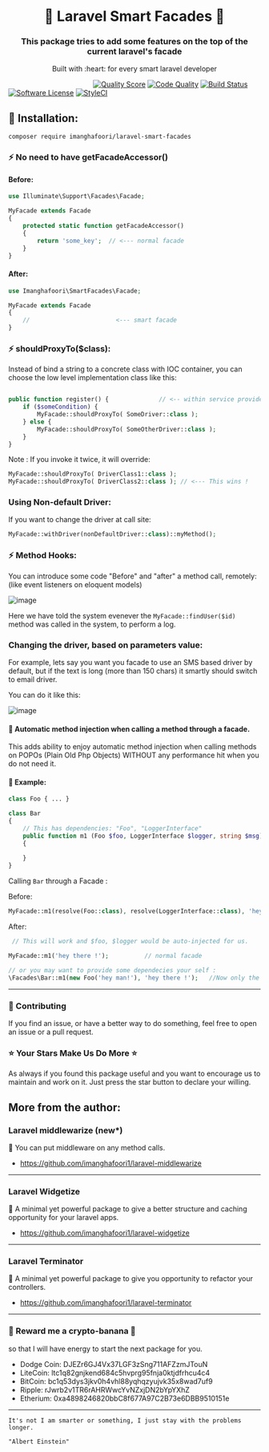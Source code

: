 <h1 align="center">
🍄 Laravel Smart Facades 🍄
</h1>
<h3 align="center">
This package tries to add some features on the top of the current laravel's facade
</h3>

<p align="center">
Built with :heart: for every smart laravel developer

</br>

&nbsp;&nbsp;&nbsp;&nbsp;&nbsp;&nbsp;&nbsp;
&nbsp;&nbsp;&nbsp;&nbsp;&nbsp;&nbsp;&nbsp;
&nbsp;&nbsp;&nbsp;&nbsp;&nbsp;&nbsp;&nbsp;
&nbsp;&nbsp;&nbsp;&nbsp;&nbsp;&nbsp;&nbsp;
&nbsp;&nbsp;&nbsp;&nbsp;&nbsp;&nbsp;&nbsp;
&nbsp;&nbsp;
<a href="https://scrutinizer-ci.com/g/imanghafoori1/laravel-smart-facades"><img src="https://img.shields.io/scrutinizer/g/imanghafoori1/laravel-smart-facades.svg?style=flat-square" alt="Quality Score"></img></a>
[![Code Quality](https://scrutinizer-ci.com/g/imanghafoori1/laravel-smart-facades/badges/quality-score.png?b=master)](https://scrutinizer-ci.com/g/imanghafoori1/laravel-smart-facades/?branch=master)
[![Build Status](https://travis-ci.org/imanghafoori1/laravel-smart-facades.svg?branch=master)](https://travis-ci.org/imanghafoori1/laravel-smart-facades)
[![Software License](https://img.shields.io/badge/license-MIT-blue.svg?style=round-square)](LICENSE.md)
[![StyleCI](https://github.styleci.io/repos/166631643/shield?branch=master)](https://github.styleci.io/repos/166631643)
</p>





## :flashlight: Installation:

```
composer require imanghafoori/laravel-smart-facades
```


### ⚡️ No need to have getFacadeAccessor()


#### Before:
```php
use Illuminate\Support\Facades\Facade;

MyFacade extends Facade
{
    protected static function getFacadeAccessor()
    {
        return 'some_key';  // <--- normal facade
    }
}
```

#### After:
```php
use Imanghafoori\SmartFacades\Facade;

MyFacade extends Facade
{
    //                        <--- smart facade
}
```


### ⚡️ shouldProxyTo($class):

Instead of bind a string to a concrete class with IOC container, you can choose the low level implementation class like this:
```php

public function register() {              // <-- within service provider
    if ($someCondition) {
        MyFacade::shouldProxyTo( SomeDriver::class );
    } else {
        MyFacade::shouldProxyTo( SomeOtherDriver::class );
    }
}
```

Note : If you invoke it twice, it will override:
```php
MyFacade::shouldProxyTo( DriverClass1::class );
MyFacade::shouldProxyTo( DriverClass2::class ); // <--- This wins !
```

### Using Non-default Driver:

If you want to change the driver at call site:
```php
MyFacade::withDriver(nonDefaultDriver::class)::myMethod();
```

### ⚡️ Method Hooks:

You can introduce some code "Before" and "after" a method call, remotely: (like event listeners on eloquent models) 

![image](https://user-images.githubusercontent.com/6961695/71646327-f100db00-2cfb-11ea-9277-1271395efca0.png)

Here we have told the system evenever the `MyFacade::findUser($id)` method was called in the system, to perform a log.

### Changing the driver, based on parameters value:

For example, lets say you want you facade to use an SMS based driver by default, but if the text is long (more than 150 chars) it smartly should switch to email driver.

You can do it like this:

![image](https://user-images.githubusercontent.com/6961695/77253047-98dfd200-6c75-11ea-8ab8-b9bf4146dd9f.png)

#### :wrench: Automatic method injection when calling a method through a facade.

This adds ability to enjoy automatic method injection when calling methods on POPOs (Plain Old Php Objects) WITHOUT any performance hit when you do not need it.


#### 🐙 Example:
```php
class Foo { ... }

class Bar
{
    // This has dependencies: "Foo", "LoggerInterface"
    public function m1 (Foo $foo, LoggerInterface $logger, string $msg)
    {
       
    }
}
```

Calling `Bar` through a Facade :

Before:
```php
MyFacade::m1(resolve(Foo::class), resolve(LoggerInterface::class), 'hey there !'); 
```

After:
```php
 // This will work and $foo, $logger would be auto-injected for us.

MyFacade::m1('hey there !');          // normal facade

// or you may want to provide some dependecies your self :
\Facades\Bar::m1(new Foo('hey man!'), 'hey there !');   //Now only the Logger is injected
```

--------------------

### :raising_hand: Contributing 
If you find an issue, or have a better way to do something, feel free to open an issue or a pull request.

### :star: Your Stars Make Us Do More :star:
As always if you found this package useful and you want to encourage us to maintain and work on it. Just press the star button to declare your willing.



## More from the author:


###  Laravel middlewarize (new*)

:gem: You can put middleware on any method calls.

- https://github.com/imanghafoori1/laravel-middlewarize

-----------------

### Laravel Widgetize

 :gem: A minimal yet powerful package to give a better structure and caching opportunity for your laravel apps.

- https://github.com/imanghafoori1/laravel-widgetize


-----------------

### Laravel Terminator

 :gem: A minimal yet powerful package to give you opportunity to refactor your controllers.

- https://github.com/imanghafoori1/laravel-terminator


----------------

### 🍌 Reward me a crypto-banana 🍌
so that I will have energy to start the next package for you.

- Dodge Coin: DJEZr6GJ4Vx37LGF3zSng711AFZzmJTouN
- LiteCoin: ltc1q82gnjkend684c5hvprg95fnja0ktjdfrhcu4c4
- BitCoin: bc1q53dys3jkv0h4vhl88yqhqzyujvk35x8wad7uf9
- Ripple: rJwrb2v1TR6rAHRWwcYvNZxjDN2bYpYXhZ
- Etherium: 0xa4898246820bbC8f677A97C2B73e6DBB9510151e

---------------
<p align="center">
  
    It's not I am smarter or something, I just stay with the problems longer.
    
    "Albert Einstein"
    
</p>
